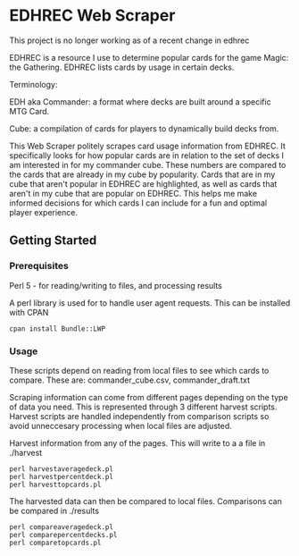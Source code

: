 # EDHREC Web Scraper

This project is no longer working as of a recent change in edhrec

EDHREC is a resource I use to determine popular cards for the game Magic: the Gathering. EDHREC lists cards by usage in certain decks.

Terminology:

EDH aka Commander: a format where decks are built around a specific MTG Card.

Cube: a compilation of cards for players to dynamically build decks from.

This Web Scraper politely scrapes card usage information from EDHREC. It specifically looks for how popular cards are in relation to the set of decks I am interested in for my commander cube. These numbers are compared to the cards that are already in my cube by popularity. Cards that are in my cube that aren't popular in EDHREC are highlighted, as well as cards that aren't in my cube that are popular on EDHREC. This helps me make informed decisions for which cards I can include for a fun and optimal player experience.

## Getting Started

### Prerequisites

Perl 5 - for reading/writing to files, and processing results

A perl library is used for to handle user agent requests. This can be installed with CPAN

```
cpan install Bundle::LWP
```

### Usage

These scripts depend on reading from local files to see which cards to compare. These are: commander_cube.csv, commander_draft.txt

Scraping information can come from different pages depending on the type of data you need. This is represented through 3 different harvest scripts. Harvest scripts are handled independently from comparison scripts so avoid unneccesary processing when local files are adjusted.

Harvest information from any of the pages. This will write to a a file in ./harvest

```
perl harvestaveragedeck.pl
perl harvestpercentdeck.pl
perl harvesttopcards.pl
```

The harvested data can then be compared to local files. Comparisons can be compared in ./results

```
perl compareaveragedeck.pl
perl comparepercentdecks.pl
perl comparetopcards.pl
```